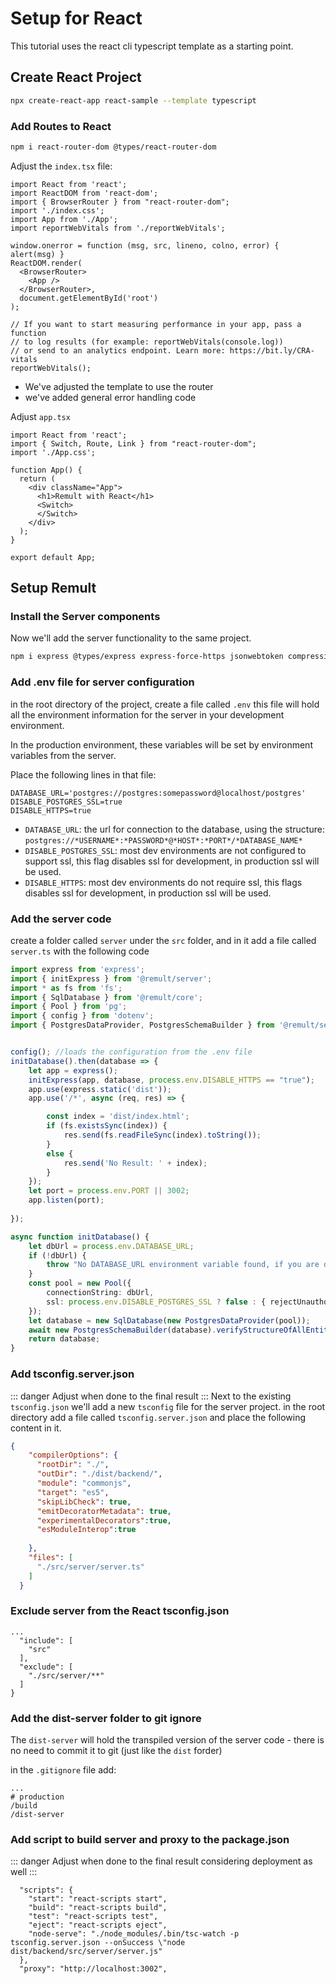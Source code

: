 # Setup for React

This tutorial uses the react cli typescript template as a starting point.

## Create React Project
```sh
npx create-react-app react-sample --template typescript
```

### Add Routes to React

```sh
npm i react-router-dom @types/react-router-dom
```

Adjust the `index.tsx` file:
```ts{3,8,10,12}
import React from 'react';
import ReactDOM from 'react-dom';
import { BrowserRouter } from "react-router-dom";
import './index.css';
import App from './App';
import reportWebVitals from './reportWebVitals';

window.onerror = function (msg, src, lineno, colno, error) { alert(msg) }
ReactDOM.render(
  <BrowserRouter>
    <App />
  </BrowserRouter>,
  document.getElementById('root')
);

// If you want to start measuring performance in your app, pass a function
// to log results (for example: reportWebVitals(console.log))
// or send to an analytics endpoint. Learn more: https://bit.ly/CRA-vitals
reportWebVitals();
```

* We've adjusted the template to use the router
* we've added general error handling code 

Adjust `app.tsx`
```ts{2,8,9,10}
import React from 'react';
import { Switch, Route, Link } from "react-router-dom";
import './App.css';

function App() {
  return (
    <div className="App">
      <h1>Remult with React</h1>
      <Switch>
      </Switch>
    </div>
  );
}

export default App;
```

## Setup Remult
### Install the Server components
Now we'll add the server functionality to the same project.

```sh
npm i express @types/express express-force-https jsonwebtoken compression pg reflect-metadata @types/pg @remult/core @remult/server @remult/server-postgres tsc-watch jsonwebtoken
```


### Add .env file for server configuration
in the root directory of the project, create a file called `.env` this file will hold all the environment information for the server in your development environment.

In the production environment, these variables will be set by environment variables from the server.

Place the following lines in that file:
```
DATABASE_URL='postgres://postgres:somepassword@localhost/postgres'
DISABLE_POSTGRES_SSL=true
DISABLE_HTTPS=true
```

* `DATABASE_URL`: the url for connection to the database, using the structure: `postgres://*USERNAME*:*PASSWORD*@*HOST*:*PORT*/*DATABASE_NAME*`
* `DISABLE_POSTGRES_SSL`: most dev environments are not configured to support ssl, this flag disables ssl for development, in production ssl will be used.
* `DISABLE_HTTPS`: most dev environments do not require ssl, this flags disables ssl for development, in production ssl will  be used.

### Add the server code
create a folder called `server` under the `src` folder, and in it add a file called `server.ts` with the following code

``` ts
import express from 'express';
import { initExpress } from '@remult/server';
import * as fs from 'fs';
import { SqlDatabase } from '@remult/core';
import { Pool } from 'pg';
import { config } from 'dotenv';
import { PostgresDataProvider, PostgresSchemaBuilder } from '@remult/server-postgres';


config(); //loads the configuration from the .env file
initDatabase().then(database => { 
    let app = express();
    initExpress(app, database, process.env.DISABLE_HTTPS == "true"); 
    app.use(express.static('dist'));
    app.use('/*', async (req, res) => {

        const index = 'dist/index.html';
        if (fs.existsSync(index)) {
            res.send(fs.readFileSync(index).toString());
        }
        else {
            res.send('No Result: ' + index);
        }
    });
    let port = process.env.PORT || 3002;
    app.listen(port);
    
});

async function initDatabase() {
    let dbUrl = process.env.DATABASE_URL;
    if (!dbUrl) {
        throw "No DATABASE_URL environment variable found, if you are developing locally, please add a '.env' with DATABASE_URL='postgres://*USERNAME*:*PASSWORD*@*HOST*:*PORT*/*DATABASE*'";
    }
    const pool = new Pool({
        connectionString: dbUrl,
        ssl: process.env.DISABLE_POSTGRES_SSL ? false : { rejectUnauthorized: false }
    });
    let database = new SqlDatabase(new PostgresDataProvider(pool));
    await new PostgresSchemaBuilder(database).verifyStructureOfAllEntities();
    return database;
}
```

### Add tsconfig.server.json
::: danger
 Adjust when done to the final result
:::
Next to the existing `tsconfig.json` we'll add a new `tsconfig` file for the server project. in the root directory add a file called `tsconfig.server.json` and place the following content in it.
```json
{
    "compilerOptions": {
      "rootDir": "./",
      "outDir": "./dist/backend/",
      "module": "commonjs",
      "target": "es5",
      "skipLibCheck": true,
      "emitDecoratorMetadata": true,
      "experimentalDecorators":true,
      "esModuleInterop":true
      
    },
    "files": [
      "./src/server/server.ts" 
    ]
  } 
```

### Exclude server from the React tsconfig.json
```JSON{5-7}
...
  "include": [
    "src"
  ],
  "exclude": [
    "./src/server/**"
  ]
}
```

### Add the dist-server folder to git ignore
The `dist-server` will hold the transpiled version of the server code - there is no need to commit it to git (just like the `dist` forder)

in the `.gitignore` file add:
```sh{4}
...
# production
/build
/dist-server
```

### Add script to build server and proxy to the package.json
::: danger
 Adjust when done to the final result considering deployment as well
:::

```json{6}
  "scripts": {
    "start": "react-scripts start",
    "build": "react-scripts build",
    "test": "react-scripts test",
    "eject": "react-scripts eject",
    "node-serve": "./node_modules/.bin/tsc-watch -p tsconfig.server.json --onSuccess \"node dist/backend/src/server/server.js"
  },
  "proxy": "http://localhost:3002",
```
